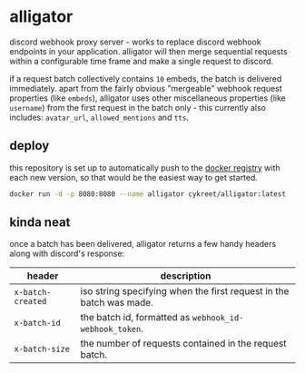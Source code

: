 # alligator

discord webhook proxy server - works to replace discord webhook endpoints in your application. alligator will then merge sequential requests within a configurable time frame and make a single request to discord.

if a request batch collectively contains `10` embeds, the batch is delivered immediately. apart from the fairly obvious "mergeable" webhook request properties (like `embeds`), alligator uses other miscellaneous properties (like `username`) from the first request in the batch only - this currently also includes: `avatar_url`, `allowed_mentions` and `tts`.

## deploy

this repository is set up to automatically push to the [docker registry](https://hub.docker.com/r/cykreet/alligator) with each new version, so that would be the easiest way to get started.

```bash
docker run -d -p 8080:8080 --name alligator cykreet/alligator:latest
```

## kinda neat

once a batch has been delivered, alligator returns a few handy headers along with discord's response:

| header            | description                                                         |
| ----------------- | ------------------------------------------------------------------- |
| `x-batch-created` | iso string specifying when the first request in the batch was made. |
| `x-batch-id`      | the batch id, formatted as `webhook_id-webhook_token`.              |
| `x-batch-size`    | the number of requests contained in the request batch.              |
